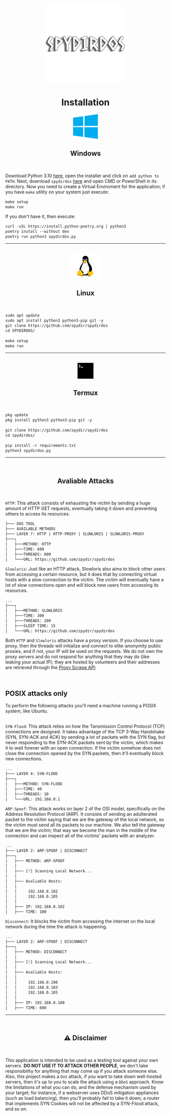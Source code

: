 

</div>

<p align="center">
  <img src="img/logo.png" width="250" height="250">
</p>

<div align="center">
  <h1>Installation</h1>
  <img src="img/windows.png" width="80" height="80">
  <h2>Windows</h2><br>
</div>

Download Python 3.10 [here](https://www.python.org/downloads/), open the installer and click on `add python to PATH`. Next, download `spydirdos` <a href="https://github.com/zpydir/spydirdos/archive/refs/heads/main.zip" target="blank">here</a> and open CMD or PowerShell in its directory. Now you need to create a Virtual Enviroment for the application; if you have `make` utility on your system just execute:

  ```
  make setup
  make run
  ```

If you don't have it, then execute:

  ```
  curl -sSL https://install.python-poetry.org | python3
  poetry install --without dev
  poetry run python3 spydirdos.py
  ```

  ---
<div align="center">
  <br>
  <img src="img/linux.png" width="100" height="80"><h2>Linux</h2><br>
</div>

```
sudo apt update
sudo apt install python3 python3-pip git -y
git clone https://github.com/zpydir/spydirdos
cd SPYDIRDOS/

make setup
make run
```

---
<div align="center">
  <br>
  <img src="img/termux.png" width="50" height="50">
  <h2>Termux</h2><br>
</div>

```
pkg update
pkg install python3 python3-pip git -y

git clone https://github.com/zpydir/spydirdos
cd spydirdos/

pip install -r requirements.txt
python3 spydirdos.py
```

---
<br>

<div align="center">
  <h2>Avaliable Attacks</h2><br>
</div>

`HTTP`: This attack consists of exhausting the victim by sending a huge amount of HTTP GET requests, eventually taking it down and preventing others to access its resources.

```
├─── DOS TOOL
├─── AVAILABLE METHODS
├─── LAYER 7: HTTP | HTTP-PROXY | SLOWLORIS | SLOWLORIS-PROXY
├───┐
│   ├───METHOD: HTTP
│   ├───TIME: 600
│   ├───THREADS: 800
│   └───URL: https://github.com/zpydir/spydirdos
```

`Slowloris`: Just like an HTTP attack, Slowloris also aims to block other users from accessing a certain resource, but it does that by connecting virtual hosts with a slow connection to the victim. The victim will eventually have a lot of slow connections open and will block new users from accessing its resources.

```
...
├───┐
│   ├───METHOD: SLOWLORIS
│   ├───TIME: 300
│   ├───THREADS: 200
│   ├───SLEEP TIME: 15
│   └───URL: https://github.com/zpydir/spydirdos
```

Both `HTTP` and `Slowloris` attacks have a proxy version. If you choose to use proxy, then the threads will initialize and connect to elite-anonymity public proxies, and if not, your IP will be used on the requests. We do not own the proxy servers and do not respond for anything that they may do (like leaking your actual IP); they are hosted by volunteers and their addresses are retrieved through the [Proxy Scrape API](https://docs.proxyscrape.com/).

<br>

## POSIX attacks only

To perform the following attacks you'll need a machine running a POSIX system, like Ubuntu. 
<br><br>

`SYN-Flood`: This attack relies on how the Tansmission Control Protocol (TCP) connections are designed. It takes advantage of the TCP 3-Way Handshake (SYN, SYN-ACK and ACK) by sending a lot of packets with the SYN flag, but never responding to the SYN-ACK packets sent by the victim, which makes it to wait forever with an open connection. If the victim somehow does not close the connection opened by the SYN packets, then it'll eventually block new connections.

```
...
├─── LAYER 4: SYN-FLOOD
├───┐
│   ├───METHOD: SYN-FLOOD
│   ├───TIME: 40
│   ├───THREADS: 10
│   └───URL: 192.168.0.1
```

`ARP-Spoof`: This attack works on layer 2 of the OSI model, specifically on the Address Resolution Protocol (ARP). It consists of sending an adulterated packet to the victim saying that we are the gateway of the local network, so the victim must send all its packets to our machine. We also tell the gateway that we are the victim; that way we become the man in the middle of the connection and can inspect all of the victims' packets with an analyzer.

```
...
├─── LAYER 2: ARP-SPOOF | DISCONNECT
├───┐
│   ├─── METHOD: ARP-SPOOF
│   │
│   ├─── [!] Scanning Local Network...
│   │
│   ├─── Avaliable Hosts:
│   │
│   │     192.168.0.102
│   │     192.168.0.105
│   │
│   ├─── IP: 192.168.0.102
│   ├─── TIME: 100
```

`Disconnect`: It blocks the victim from accessing the internet on the local network during the time the attack is happening.

```
...
├─── LAYER 2: ARP-SPOOF | DISCONNECT
├───┐
│   ├─── METHOD: DISCONNECT
│   │
│   ├─── [!] Scanning Local Network...
│   │
│   ├─── Avaliable Hosts:
│   │
│   │     192.168.0.100
│   │     192.168.0.103
│   │     192.168.0.105
│   │
│   ├─── IP: 192.168.0.100
│   ├─── TIME: 600
```

---
<br>

<div align="center">
  <h2>⚠ Disclaimer</h2><br>
</div>

This application is intended to be used as a testing tool against your own servers. **DO NOT USE IT TO ATTACK OTHER PEOPLE**, we don't take responsibility for anything that may come up if you attack someone else. Also, this project makes a `DoS` attack, if you want to take down well-hosted servers, then it's up to you to scale the attack using a `DDoS` approach. Know the limitations of what you can do, and the defense mechanism used by your target; for instance, if a webserver uses DDoS mitigation appliances (such as load balancing), then you'll probably fail to take it down; a router that implements SYN Cookies will not be affected by a SYN-Flood attack, and so on.
